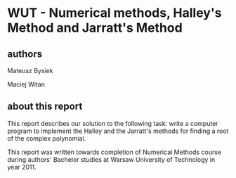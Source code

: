 # WUT - Numerical methods, Halley's Method and Jarratt's Method


## authors

Mateusz Bysiek

Maciej Witan


## about this report

This report describes our solution to the following task:
write a computer program to implement the Halley and the Jarratt's methods for
finding a root of the complex polynomial.

This report was written towards completion of
Numerical Methods course during authors' Bachelor studies
at Warsaw University of Technology in year 2011.
